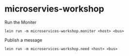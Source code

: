 # microservies-workshop

Run the Moniter
```
lein run -m microservices-workshop.moniter <host> <bus>
```

Publish a message
```
lein run -m microservices-workshop.need <host> <bus>
```
